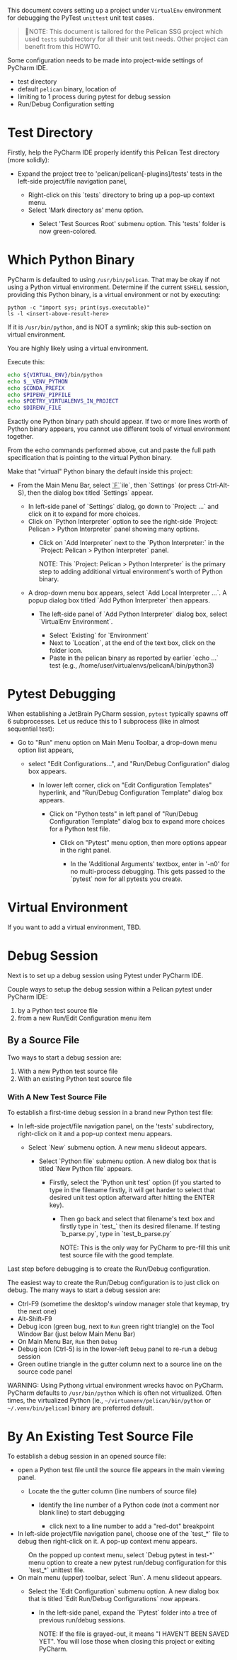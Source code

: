 
This document covers setting up a project under `VirtualEnv` environment for
debugging the PyTest `unittest` unit test cases.

> 📝NOTE: This document is tailored for the Pelican SSG project which used `tests` subdirectory for all their unit test needs.  Other project can benefit from this HOWTO.


Some configuration needs to be made into project-wide settings of PyCharm IDE.

* test directory
* default `pelican` binary, location of
* limiting to 1 process during pytest for debug session
* Run/Debug Configuration setting

Test Directory
==============

Firstly, help the PyCharm IDE properly identify this Pelican Test
directory (more solidly):
<ul>
  <li>Expand the project tree to 'pelican/pelican[-plugins]/tests' tests in the left-side project/file navigation panel,</li>
  <ul>
    <li>Right-click on this `tests` directory to bring up a pop-up context menu.</li>
    <li>Select 'Mark directory as' menu option.</li>
    <ul>
      <li>Select 'Test Sources Root' submenu option. This 'tests' folder is now green-colored.</li>
    </ul>
  </ul>
</ul>


Which Python Binary
===================
PyCharm is defaulted to using `/usr/bin/pelican`.  That may be okay if
not using a Python virtual environment.  Determine if the current
`$SHELL` session, providing this Python binary, is a virtual environment
or not by executing:

    python -c "import sys; print(sys.executable)"
    ls -l <insert-above-result-here>

If it is `/usr/bin/python`, and is NOT a symlink; skip this sub-section
on virtual environment.

You are highly likely using a virtual environment.

Execute this:

```bash
echo ${VIRTUAL_ENV}/bin/python
echo $__VENV_PYTHON
echo $CONDA_PREFIX
echo $PIPENV_PIPFILE
echo $POETRY_VIRTUALENVS_IN_PROJECT
echo $DIRENV_FILE
```

Exactly one Python binary path should appear.  If two or more
lines worth of Python binary appears, you cannot use
different tools of virtual environment together.

From the echo commands performed above, cut and paste the full
path specification that is pointing to the virtual Python binary.

Make that "virtual" Python binary the default inside this project:
<ul>
  <li>From the Main Menu Bar, select <u>`F`</u>`ile`, then `Settings`
  (or press Ctrl-Alt-S), then the dialog box titled `Settings` appear.</li>  
  <ul>
    <li>In left-side panel of `Settings` dialog, go down to `Project: ...` and click on it to expand for more choices.</li>
    <li>Click on `Python Interpreter` option to see the right-side `Project: Pelican > Python Interpreter` panel showing many options.</li>
    <ul>
      <li>Click on `Add Interpreter` next to the `Python Interpreter:` in  the `Project: Pelican > Python Interpreter` panel. <p>NOTE: This `Project: Pelican > Python Interpreter` is the primary step
          to adding additional virtual environment's worth of Python binary.</p></li>
    </ul>
    <li> A drop-down menu box appears, select `Add Local Interpreter ...`.  A popup dialog box titled `Add Python Interpreter` then appears.</li>
    <ul>
      <li>The left-side panel of `Add Python Interpreter` dialog box, select `VirtualEnv Environment`.</li>
      <ul>
        <li>Select `Existing` for `Environment`</li>
        <li>Next to `Location`, at the end of the text box, click on the folder icon.</li>
        <li>Paste in the pelican binary as reported by earlier `echo ...` test (e.g., /home/user/virtualenvs/pelicanA/bin/python3)</li>
      </ul>
    </ul>
  </ul>
</ul>

Pytest Debugging
================
When establishing a JetBrain PyCharm session, `pytest` typically spawns
off 6 subprocesses. Let us reduce this to 1 subprocess (like in almost
sequential test):

<ul>
  <li>Go to "Run" menu option on Main Menu Toolbar, a drop-down menu option list appears, </li>
  <ul>
    <li>select "Edit Configurations...", and "Run/Debug Configuration" dialog box appears.</li>
    <ul>
      <li>In lower left corner, click on "Edit Configuration Templates" hyperlink, and "Run/Debug Configuration Template" dialog box appears.</li>
      <ul>
        <li>Click on "Python tests" in left panel of "Run/Debug Configuration Template" dialog box to expand more choices for a Python test file.</li>
        <ul>
          <li>Click on "Pytest" menu option, then more options appear in the right panel.</li>
          <ul>
            <li>In the 'Additional Arguments' textbox, enter in '-n0' for no multi-process debugging.  This gets passed to the `pytest` now for all pytests you create.</li>
          </ul>
        </ul>
      </ul>
    </ul>
  </ul>
</ul>
</ul>


Virtual Environment
===================
If you want to add a virtual environment, TBD.

Debug Session
=============

Next is to set up a debug session using Pytest under PyCharm IDE.

Couple ways to setup the debug session within a Pelican pytest under PyCharm IDE:

1. by a Python test source file
2. from a new Run/Edit Configuration menu item


By a Source File
----------------

Two ways to start a debug session are:

1. With a new Python test source file
2. With an existing Python test source file


<h3>With A New Test Source File</h3>

To establish a first-time debug session in a brand new Python test file:

<ul>
  <li>In left-side project/file navigation panel, on the 'tests' subdirectory, right-click on it and a pop-up context menu appears.</li>
  <ul>
    <li>Select `New` submenu option.  A new menu slideout appears.</li>
    <ul>
      <li>Select `Python file` submenu option. A new dialog box that is titled `New Python file` appears.</li>
      <ul>
        <li>Firstly, select the `Python unit test` option (if you started to type in the filename firstly, it will get harder to select that desired unit test option afterward after  hitting the ENTER key).</li>
        <ul>
          <li>Then go back and select that filename's text box and firstly type in `test_` then its desired filename. If testing `b_parse.py`, type in `test_b_parse.py`<p>NOTE: This is the only way for PyCharm to pre-fill this unit test source file with the good template.</p></li>
        </ul>
      </ul>
    </ul>
  </ul>
</ul>

Last step before debugging is to create the Run/Debug configuration.

The easiest way to create the Run/Debug configuration is to just
click on debug.  The many ways to start a debug session are:

* Ctrl-F9 (sometime the desktop's window manager stole that keymap,
  try the next one)
* Alt-Shift-F9
* Debug icon (green bug, next to `Run` green right triangle) on
  the Tool Window Bar (just below Main Menu Bar)
* On Main Menu Bar, `Run` then `Debug`
* Debug icon (Ctrl-5) is in the lower-left `Debug` panel to re-run a debug session
* Green outline triangle in the gutter column next to a source line on the source code panel

WARNING: Using Pythong virtual environment wrecks havoc on PyCharm.  PyCharm defaults
to `/usr/bin/python` which is often not virtualized.  Often times, the virtualized Python
(ie., `~/virtuanenv/pelican/bin/python` or `~/.venv/bin/pelican`) binary are preferred default.

By An Existing Test Source File
===============================
To establish a debug session in an opened source file:

<ul>
  <li>open a Python test file until the source file appears in the main viewing panel.</li>
  <ul>
    <li>Locate the the gutter column (line numbers of source file)</li>
    <ul>
      <li>Identify the line number of a Python code (not a comment nor blank line) to start debugging</li>
      <ul>
        <li>click next to a line number to add a "red-dot" breakpoint</li>
      </ul>
    </ul>
  </ul>
  <li>In left-side project/file navigation panel, choose one of the `test_*` file to debug then right-click on it. A pop-up context menu appears.</li>
  <ul>
    On the popped up context menu, select `Debug pytest in test-*` menu option to create a new pytest run/debug configuration for this `test_*` unittest file.
  </ul>
  <li>On main menu (upper) toolbar, select `Run`.  A menu slideout appears.</li>
  <ul>
    <li>Select the `Edit Configuration` submenu option.  A new dialog box that is titled `Edit Run/Debug Configurations` now appears.</li>
    <ul>
      <li>In the left-side panel, expand the `Pytest` folder into a tree of previous run/debug sessions.<p>NOTE: If the file is grayed-out, it means "I HAVEN'T BEEN SAVED YET". You will lose those when closing this project or exiting PyCharm.</p></li>
    </ul>
  </ul>
 </ul>
